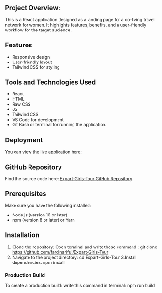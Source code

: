 




## Project Overview:
This is a React application designed as a landing page for a co-living travel network for women. It highlights features, benefits, and a user-friendly workflow for the target audience.
## Features
- Responsive design
- User-friendly layout
- Tailwind CSS for styling
## Tools and Technologies Used
- React
- HTML
- Raw CSS
- JS
- Tailwind CSS
- VS Code for development
- Git Bash or terminal for running the application.

## Deployment
You can view the live application here: 
## GitHub Repository
Find the source code here: [Expart-Girls-Tour GitHub Repository](https://github.com/fardinariful/Expart-Girls-Tour)

## Prerequisites
Make sure you have the following installed:
- Node.js (version 16 or later)
- npm (version 8 or later) or Yarn

## Installation
1. Clone the repository:
Open terminal and write these command : git clone https://github.com/fardinariful/Expart-Girls-Tour
2. Navigate to the project directory:
cd Expart-Girls-Tour
3.Install dependencies:
npm install
### Production Build
To create a production build:
write this command in terminal: npm run build
